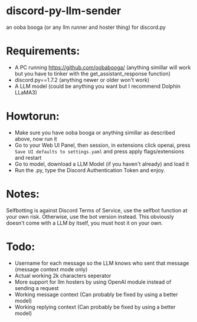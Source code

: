 # discord-py-llm-sender
an ooba booga (or any llm runner and hoster thing) for discord.py
# Requirements:
- A PC running https://github.com/oobabooga/ (anything simillar will work but you have to tinker with the get_assistant_response function)
- discord.py==1.7.2 (anything newer or older won't work)
- A LLM model (could be anything you want but I recommend Dolphin LLaMA3)
# Howtorun:
- Make sure you have ooba booga or anything simillar as described above, now run it 
- Go to your Web UI Panel, then session, in extensions click openai, press `Save UI defaults to settings.yaml` and press apply flags/extensions and restart
- Go to model, download a LLM Model (if you haven't already) and load it
- Run the .py, type the Discord Authentication Token and enjoy.
# Notes:
Selfbotting is against Discord Terms of Service, use the selfbot function at your own risk. Otherwise, use the bot version instead.
This obviously doesn't come with a LLM by itself, you must host it on your own.
# Todo:
- Username for each message so the LLM knows who sent that message (message context mode only)
- Actual working 2k characters seperator 
- More support for llm hosters by using OpenAI module instead of sending a request
- Working message context (Can probably be fixed by using a better model)
- Working replying context (Can probably be fixed by using a better model)
